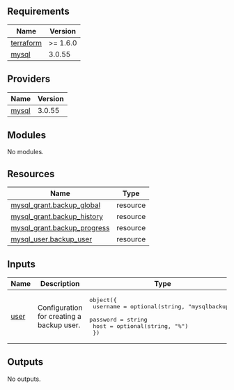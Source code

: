 <!-- BEGIN_TF_DOCS -->
## Requirements

| Name | Version |
|------|---------|
| <a name="requirement_terraform"></a> [terraform](#requirement\_terraform) | >= 1.6.0 |
| <a name="requirement_mysql"></a> [mysql](#requirement\_mysql) | 3.0.55 |

## Providers

| Name | Version |
|------|---------|
| <a name="provider_mysql"></a> [mysql](#provider\_mysql) | 3.0.55 |

## Modules

No modules.

## Resources

| Name | Type |
|------|------|
| [mysql_grant.backup_global](https://registry.terraform.io/providers/petoju/mysql/3.0.55/docs/resources/grant) | resource |
| [mysql_grant.backup_history](https://registry.terraform.io/providers/petoju/mysql/3.0.55/docs/resources/grant) | resource |
| [mysql_grant.backup_progress](https://registry.terraform.io/providers/petoju/mysql/3.0.55/docs/resources/grant) | resource |
| [mysql_user.backup_user](https://registry.terraform.io/providers/petoju/mysql/3.0.55/docs/resources/user) | resource |

## Inputs

| Name | Description | Type | Default | Required |
|------|-------------|------|---------|:--------:|
| <a name="input_user"></a> [user](#input\_user) | Configuration for creating a backup user. | <pre>object({<br/>    username = optional(string, "mysqlbackup")<br/>    password = string<br/>    host     = optional(string, "%")<br/>  })</pre> | n/a | yes |

## Outputs

No outputs.
<!-- END_TF_DOCS -->